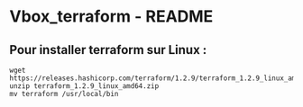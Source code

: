 # Vbox_terraform - README

## Pour installer terraform sur Linux :

    wget https://releases.hashicorp.com/terraform/1.2.9/terraform_1.2.9_linux_amd64.zip
    unzip terraform_1.2.9_linux_amd64.zip
    mv terraform /usr/local/bin

